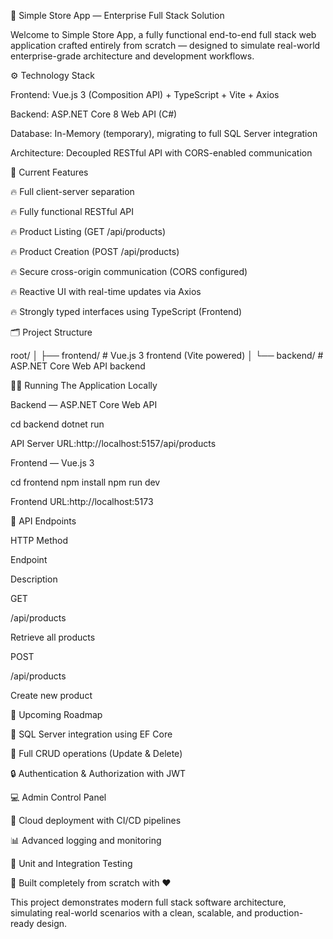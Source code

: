🍎 Simple Store App — Enterprise Full Stack Solution

Welcome to Simple Store App, a fully functional end-to-end full stack web application crafted entirely from scratch — designed to simulate real-world enterprise-grade architecture and development workflows.

⚙️ Technology Stack

Frontend: Vue.js 3 (Composition API) + TypeScript + Vite + Axios

Backend: ASP.NET Core 8 Web API (C#)

Database: In-Memory (temporary), migrating to full SQL Server integration

Architecture: Decoupled RESTful API with CORS-enabled communication

🚀 Current Features

🔥 Full client-server separation

🔥 Fully functional RESTful API

🔥 Product Listing (GET /api/products)

🔥 Product Creation (POST /api/products)

🔥 Secure cross-origin communication (CORS configured)

🔥 Reactive UI with real-time updates via Axios

🔥 Strongly typed interfaces using TypeScript (Frontend)

🗂️ Project Structure

root/
│
├── frontend/   # Vue.js 3 frontend (Vite powered)
│
└── backend/    # ASP.NET Core Web API backend

🏃‍♂️ Running The Application Locally

Backend — ASP.NET Core Web API

cd backend
dotnet run

API Server URL:http://localhost:5157/api/products

Frontend — Vue.js 3

cd frontend
npm install
npm run dev

Frontend URL:http://localhost:5173

📱 API Endpoints

HTTP Method

Endpoint

Description

GET

/api/products

Retrieve all products

POST

/api/products

Create new product

🔮 Upcoming Roadmap

🔗 SQL Server integration using EF Core

🔄 Full CRUD operations (Update & Delete)

🔒 Authentication & Authorization with JWT

💻 Admin Control Panel

🚀 Cloud deployment with CI/CD pipelines

📊 Advanced logging and monitoring

🧪 Unit and Integration Testing

🧠 Built completely from scratch with ❤️

This project demonstrates modern full stack software architecture, simulating real-world scenarios with a clean, scalable, and production-ready design.

